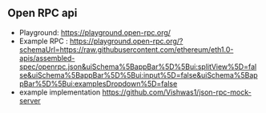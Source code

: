 ## Open RPC api

- Playground: https://playground.open-rpc.org/
- Example RPC : https://playground.open-rpc.org/?schemaUrl=https://raw.githubusercontent.com/ethereum/eth1.0-apis/assembled-spec/openrpc.json&uiSchema%5BappBar%5D%5Bui:splitView%5D=false&uiSchema%5BappBar%5D%5Bui:input%5D=false&uiSchema%5BappBar%5D%5Bui:examplesDropdown%5D=false
- example implementation https://github.com/Vishwas1/json-rpc-mock-server
